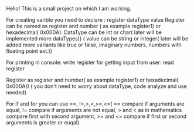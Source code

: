 Hello! This is a small project on which I am working.

For creating varible you need to declare : register dataType value
Register can be named as register and number ( as example register1) or hexadecimal( 0x000A).
DataType can be int or char( later will be implemented more dataTypes)) ( value can be string or
integer( later will be added more variants like true or false, imaginary numbers, numbers with floating point ext.))

For printing in console: write register
for getting input from user: read register

Register as register and number( as example register1) or hexadecimal( 0x000A)) ( you don't need to worry about dataType, code analyze and use needed)

For if and for you can use ==, !=,>,<,>=,<=( == compare if arguments are equal, != compare if arguments are not equal, > and < as in mathematics compare first with second argument, >= and <= compare if first or second arguments is greater or euqal)
